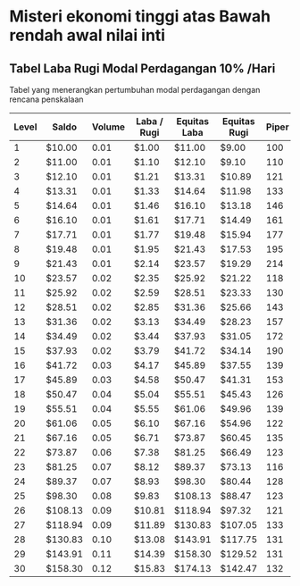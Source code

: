 # Misteri ekonomi tinggi atas Bawah rendah awal nilai inti

## Tabel Laba Rugi Modal Perdagangan 10% /Hari

Tabel yang menerangkan pertumbuhan modal perdagangan dengan rencana penskalaan

| Level | Saldo     | Volume | Laba / Rugi | Equitas Laba | Equitas Rugi | Piper |
| ----- | --------- | ------ | ----------- | ------------ | ------------ | ----- |
| 1     | $10.00    | 0.01   | $1.00       | $11.00       | $9.00        | 100   |
| 2     | $11.00    | 0.01   | $1.10       | $12.10       | $9.10        | 110   |
| 3     | $12.10    | 0.01   | $1.21       | $13.31       | $10.89       | 121   |
| 4     | $13.31    | 0.01   | $1.33       | $14.64       | $11.98       | 133   |
| 5     | $14.64    | 0.01   | $1.46       | $16.10       | $13.18       | 146   |
| 6     | $16.10    | 0.01   | $1.61       | $17.71       | $14.49       | 161   |
| 7     | $17.71    | 0.01   | $1.77       | $19.48       | $15.94       | 177   |
| 8     | $19.48    | 0.01   | $1.95       | $21.43       | $17.53       | 195   |
| 9     | $21.43    | 0.01   | $2.14       | $23.57       | $19.29       | 214   |
| 10    | $23.57    | 0.02   | $2.35       | $25.92       | $21.22       | 118   |
| 11    | $25.92    | 0.02   | $2.59       | $28.51       | $23.33       | 130   |
| 12    | $28.51    | 0.02   | $2.85       | $31.36       | $25.66       | 143   |
| 13    | $31.36    | 0.02   | $3.13       | $34.49       | $28.23       | 157   |
| 14    | $34.49    | 0.02   | $3.44       | $37.93       | $31.05       | 172   |
| 15    | $37.93    | 0.02   | $3.79       | $41.72       | $34.14       | 190   |
| 16    | $41.72    | 0.03   | $4.17       | $45.89       | $37.55       | 139   |
| 17    | $45.89    | 0.03   | $4.58       | $50.47       | $41.31       | 153   |
| 18    | $50.47    | 0.04   | $5.04       | $55.51       | $45.43       | 126   |
| 19    | $55.51    | 0.04   | $5.55       | $61.06       | $49.96       | 139   |
| 20    | $61.06    | 0.05   | $6.10       | $67.16       | $54.96       | 122   |
| 21    | $67.16    | 0.05   | $6.71       | $73.87       | $60.45       | 135   |
| 22    | $73.87    | 0.06   | $7.38       | $81.25       | $66.49       | 123   |
| 23    | $81.25    | 0.07   | $8.12       | $89.37       | $73.13       | 116   |
| 24    | $89.37    | 0.07   | $8.93       | $98.30       | $80.44       | 128   |
| 25    | $98.30    | 0.08   | $9.83       | $108.13      | $88.47       | 123   |
| 26    | $108.13   | 0.09   | $10.81      | $118.94      | $97.32       | 121   |
| 27    | $118.94   | 0.09   | $11.89      | $130.83      | $107.05      | 133   |
| 28    | $130.83   | 0.10   | $13.08      | $143.91      | $117.75      | 131   |
| 29    | $143.91   | 0.11   | $14.39      | $158.30      | $129.52      | 131   |
| 30    | $158.30   | 0.12   | $15.83      | $174.13      | $142.47      | 132   |
